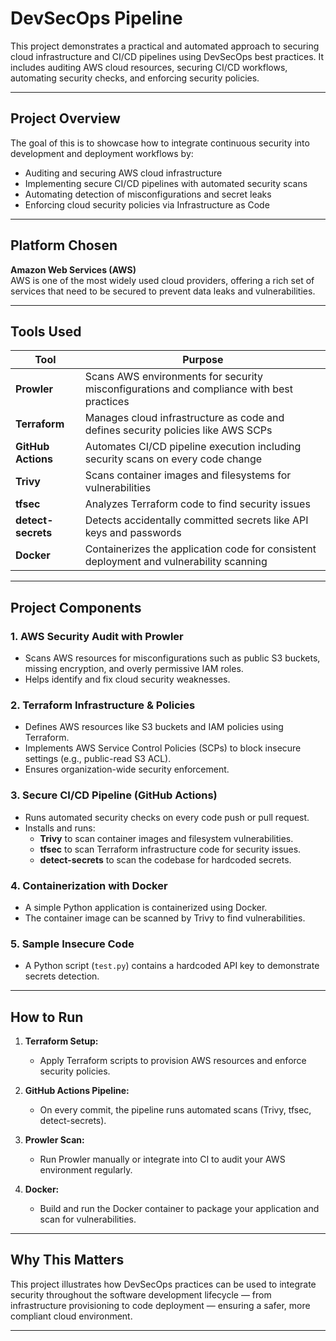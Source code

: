 # DevSecOps Pipeline

This project demonstrates a practical and automated approach to securing cloud infrastructure and CI/CD pipelines using DevSecOps best practices. It includes auditing AWS cloud resources, securing CI/CD workflows, automating security checks, and enforcing security policies.

---

## Project Overview

The goal of this is to showcase how to integrate continuous security into development and deployment workflows by:

- Auditing and securing AWS cloud infrastructure
- Implementing secure CI/CD pipelines with automated security scans
- Automating detection of misconfigurations and secret leaks
- Enforcing cloud security policies via Infrastructure as Code

---

## Platform Chosen

**Amazon Web Services (AWS)**  
AWS is one of the most widely used cloud providers, offering a rich set of services that need to be secured to prevent data leaks and vulnerabilities.

---

## Tools Used

| Tool         | Purpose                                                                                  |
|--------------|------------------------------------------------------------------------------------------|
| **Prowler**  | Scans AWS environments for security misconfigurations and compliance with best practices |
| **Terraform**| Manages cloud infrastructure as code and defines security policies like AWS SCPs          |
| **GitHub Actions** | Automates CI/CD pipeline execution including security scans on every code change      |
| **Trivy**    | Scans container images and filesystems for vulnerabilities                               |
| **tfsec**    | Analyzes Terraform code to find security issues                                          |
| **detect-secrets** | Detects accidentally committed secrets like API keys and passwords                  |
| **Docker**   | Containerizes the application code for consistent deployment and vulnerability scanning   |

---

## Project Components

### 1. AWS Security Audit with Prowler

- Scans AWS resources for misconfigurations such as public S3 buckets, missing encryption, and overly permissive IAM roles.
- Helps identify and fix cloud security weaknesses.

### 2. Terraform Infrastructure & Policies

- Defines AWS resources like S3 buckets and IAM policies using Terraform.
- Implements AWS Service Control Policies (SCPs) to block insecure settings (e.g., public-read S3 ACL).
- Ensures organization-wide security enforcement.

### 3. Secure CI/CD Pipeline (GitHub Actions)

- Runs automated security checks on every code push or pull request.
- Installs and runs:
  - **Trivy** to scan container images and filesystem vulnerabilities.
  - **tfsec** to scan Terraform infrastructure code for security issues.
  - **detect-secrets** to scan the codebase for hardcoded secrets.

### 4. Containerization with Docker

- A simple Python application is containerized using Docker.
- The container image can be scanned by Trivy to find vulnerabilities.

### 5. Sample Insecure Code

- A Python script (`test.py`) contains a hardcoded API key to demonstrate secrets detection.

---

## How to Run

1. **Terraform Setup:**  
   - Apply Terraform scripts to provision AWS resources and enforce security policies.

2. **GitHub Actions Pipeline:**  
   - On every commit, the pipeline runs automated scans (Trivy, tfsec, detect-secrets).

3. **Prowler Scan:**  
   - Run Prowler manually or integrate into CI to audit your AWS environment regularly.

4. **Docker:**  
   - Build and run the Docker container to package your application and scan for vulnerabilities.

---

## Why This Matters

This project illustrates how DevSecOps practices can be used to integrate security throughout the software development lifecycle — from infrastructure provisioning to code deployment — ensuring a safer, more compliant cloud environment.


---

